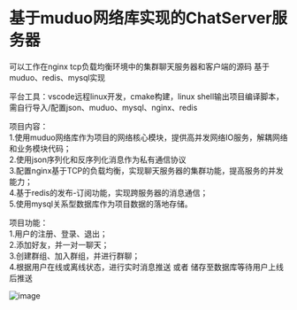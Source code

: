 # 基于muduo网络库实现的ChatServer服务器
可以工作在nginx tcp负载均衡环境中的集群聊天服务器和客户端的源码 基于muduo、redis、mysql实现

平台工具：vscode远程linux开发，cmake构建，linux shell输出项目编译脚本，需自行导入/配置json、muduo、mysql、nginx、redis

项目内容：    
1.使用muduo网络库作为项目的网络核心模块，提供高并发网络IO服务，解耦网络和业务模块代码；  
2.使用json序列化和反序列化消息作为私有通信协议   
3.配置nginx基于TCP的负载均衡，实现聊天服务器的集群功能，提高服务的并发能力；  
4.基于redis的发布-订阅功能，实现跨服务器的消息通信；  
5.使用mysql关系型数据库作为项目数据的落地存储。   

项目功能：    
1.用户的注册、登录、退出；    
2.添加好友，并一对一聊天；    
3.创建群组、加入群组，并进行群聊；    
4.根据用户在线或离线状态，进行实时消息推送 或者 储存至数据库等待用户上线后推送      

 
![image](https://github.com/user-attachments/assets/53976cbf-e23d-4cad-ace1-34ab48da1151)
